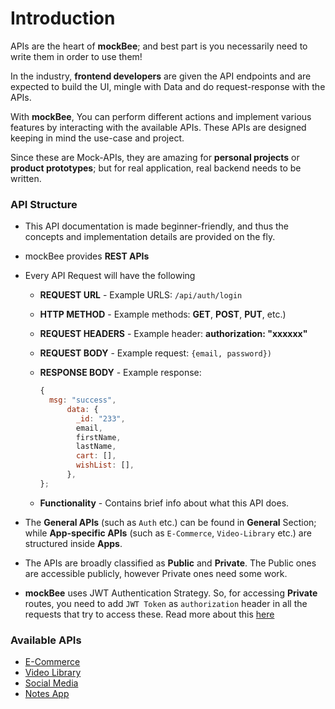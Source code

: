 # Introduction

APIs are the heart of **mockBee**; and best part is you necessarily need to write them in order to use them!

In the industry, **frontend developers** are given the API endpoints and are expected to build the UI, mingle with Data and do request-response with the APIs.

With **mockBee**, You can perform different actions and implement various features by interacting with the available APIs. These APIs are designed keeping in mind the use-case and project.

Since these are Mock-APIs, they are amazing for **personal projects** or **product prototypes**; but for real application, real backend needs to be written.

### API Structure

- This API documentation is made beginner-friendly, and thus the concepts and implementation details are provided on the fly.
- mockBee provides **REST APIs**
- Every API Request will have the following

  - **REQUEST URL** - Example URLS: `/api/auth/login`
  - **HTTP METHOD** - Example methods: **GET**, **POST**, **PUT**, etc.)
  - **REQUEST HEADERS** - Example header: **authorization: "xxxxxx"**
  - **REQUEST BODY** - Example request: `{email, password})`
  - **RESPONSE BODY** -
    Example response:

    ```js
    {
      msg: "success",
          data: {
            _id: "233",
            email,
            firstName,
            lastName,
            cart: [],
            wishList: [],
          },
    };
    ```

  - **Functionality** - Contains brief info about what this API does.

- The **General APIs** (such as `Auth` etc.) can be found in **General** Section; while **App-specific APIs** (such as `E-Commerce`, `Video-Library` etc.) are structured inside **Apps**.
- The APIs are broadly classified as **Public** and **Private**. The Public ones are accessible publicly, however Private ones need some work.
- **mockBee** uses JWT Authentication Strategy. So, for accessing **Private** routes, you need to add `JWT Token` as `authorization` header in all the requests that try to access these. Read more about this [here](general/auth)

### Available APIs

- [E-Commerce](apps/e-commerce)
- [Video Library](apps/video-library)
- [Social Media](apps/social-media)
- [Notes App](apps/notes-app)

